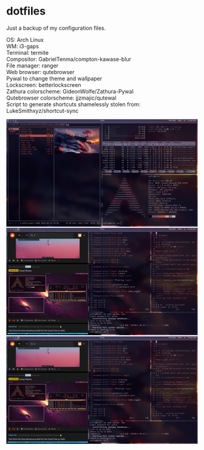 # dotfiles

Just a backup of my configuration files.

OS: Arch Linux\
WM: i3-gaps\
Terminal: termite\
Compositor: GabrielTenma/compton-kawase-blur\
File manager: ranger\
Web browser: qutebrowser\
Pywal to change theme and wallpaper\
Lockscreen: betterlockscreen\
Zathura colorscheme: GideonWolfe/Zathura-Pywal\
Qutebrowser colorscheme: jjzmajic/qutewal\
Script to generate shortcuts shamelessly stolen from: LukeSmithxyz/shortcut-sync

![Alt text](Pictures/Screenshots/2019-06-12T13:04:54+03:00.png?raw=true "Screenshot")
![Alt text](Pictures/Screenshots/2019-06-12T13:16:15+03:00.png?raw=true "Screenshot")
![Alt text](Pictures/Screenshots/2019-06-12T13:16:15+03:00.png?raw=true "Screenshot")
